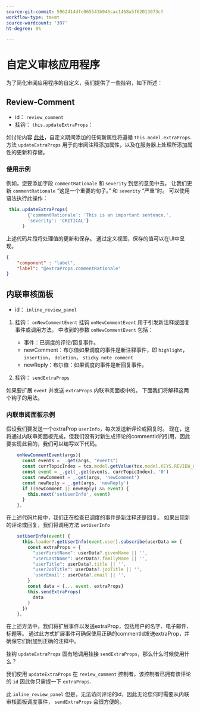```yaml
---
source-git-commit: 5962414dfc065543b946cac1468a5f62013073cf
workflow-type: tm+mt
source-wordcount: '397'
ht-degree: 0%

---
```

# 自定义审核应用程序

为了简化审阅应用程序的自定义，我们提供了一些挂钩，如下所述：

## Review-Comment

- id： `review_comment`
- 挂钩： `this.updateExtraProps`：

如讨论内容 [此处](../../aem_guides_framework/basic_customisation.md)，自定义期间添加的任何新属性将遵循 `this.model.extraProps`. 方法 `updateExtraProps` 用于向审阅注释添加属性，以及在服务器上处理所添加属性的更新和存储。

### 使用示例

例如，您要添加字段 `commentRationale` 和 `severity` 到您的意见中去。
让我们更新 `commentRationale` “这是一个重要的句子。” 和 `severity` “严重”时。
可以使用语法执行此操作：

```typescript
 this.updateExtraProps(
        {'commentRationale': 'This is an important sentence.',
        'severity': 'CRITICAL'}
      )
```

上述代码片段将处理值的更新和保存。 通过定义视图，保存的值可以在UI中呈现。

```JSON
{
    "component" : "label",
    "label": "@extraProps.commentRationale"
}
```

## 内联审核面板

- id： `inline_review_panel`

1. 挂钩： `onNewCommentEvent`
挂钩 `onNewCommentEvent` 用于引发新注释或回复事件或调用方法。
中收到的参数 `onNewCommentEvent` 包括：
   - 事件：已调度的评论/回复事件。
   - newComment：布尔值如果调度的事件是新注释事件，即 `highlight`， `insertion`， `deletion`， `sticky note comment`
   - newReply：布尔值：如果调度的事件是新回复事件。

2. 挂钩： `sendExtraProps`

如果要扩展 `event` 并发送 `extraProps` 内联审阅面板中的。 下面我们将解释这两个钩子的用法。

### 内联审阅面板示例

假设我们要发送一个extraProp `userInfo`，每次发送新评论或回复时。 现在，这将通过内联审阅面板完成，但我们没有对新生成评论的commentId的引用，因此要实现此目的，我们可以编写以下代码。

```typescript
    onNewCommentEvent(args){
      const events = _.get(args, "events")
      const currTopicIndex = tcx.model.getValue(tcx.model.KEYS.REVIEW_CURR_TOPIC) || this.model.currTopicIndex || "0"
      const event = _.get(_.get(events, currTopicIndex), '0')
      const newComment = _.get(args, 'newComment')
      const newReply = _.get(args, 'newReply')
      if ((newComment || newReply) && event) {
        this.next('setUserInfo', event)
      }
    },
```

在上述代码片段中，我们正在检查已调度的事件是新注释还是回复。 如果出现新的评论或回复，我们将调用方法 `setUserInfo`

```typescript
    setUserInfo(event) {
      this.loader?.getUserInfo(event.user).subscribe(userData => {
        const extraProps = {
          "userFirstName": userData?.givenName || '',
          "userLastName": userData?.familyName || '',
          "userTitle": userData?.title || '',
          "userJobTitle": userData?.jobTitle || '',
          'userEmail': userData?.email || '',
        }
        const data = {... event, extraProps}
        this.sendExtraProps(
          data
        )
      })
    },
```

在上述方法中，我们将扩展事件以发送extraProp，包括用户的名字、电子邮件、标题等。 通过此方式扩展事件可确保使用正确的commentId发送extraProp，并确保它们附加到正确的注释中。

挂钩 `updateExtraProps` 固有地调用挂接 `sendExtraProps`，那么什么时候使用什么？

我们使用 `updateExtraProps` 在 `review_comment` 控制者，该控制者已拥有该评论的 `id` 因此你只需提一下 `extraProps.`

此 `inline_review_panel` 但是，无法访问评论的id，因此无论您何时需要从内联审核面板调度事件， `sendExtraProps` 会很方便的。
